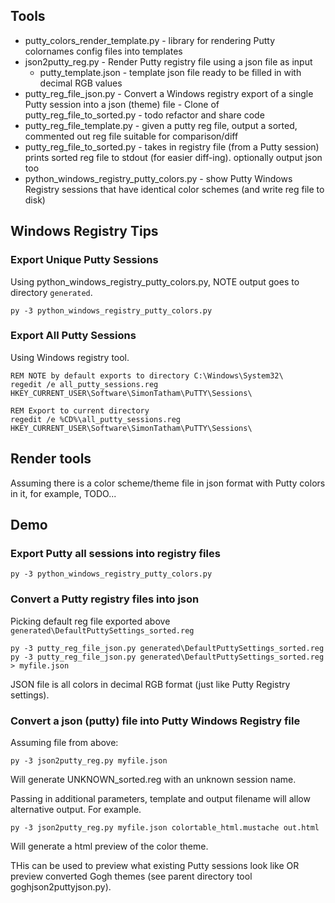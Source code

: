 
## Tools

  * putty_colors_render_template.py - library for rendering Putty colornames config files into templates
  * json2putty_reg.py - Render Putty registry file using a json file as input
      * putty_template.json - template json file ready to be filled in with decimal RGB values
  * putty_reg_file_json.py - Convert a Windows registry export of a single Putty session into a json (theme) file - Clone of putty_reg_file_to_sorted.py - todo refactor and share code
  * putty_reg_file_template.py - given a putty reg file, output a sorted, commented out reg file suitable for comparison/diff
  * putty_reg_file_to_sorted.py - takes in registry file (from a Putty session) prints sorted reg file to stdout (for easier diff-ing). optionally output json too
  * python_windows_registry_putty_colors.py - show Putty Windows Registry sessions that have identical color schemes (and write reg file to disk)

## Windows Registry Tips

### Export Unique Putty Sessions

Using python_windows_registry_putty_colors.py, NOTE output goes to directory `generated`.

    py -3 python_windows_registry_putty_colors.py


### Export All Putty Sessions

Using Windows registry tool.

    REM NOTE by default exports to directory C:\Windows\System32\
    regedit /e all_putty_sessions.reg HKEY_CURRENT_USER\Software\SimonTatham\PuTTY\Sessions\

    REM Export to current directory
    regedit /e %CD%\all_putty_sessions.reg HKEY_CURRENT_USER\Software\SimonTatham\PuTTY\Sessions\

## Render tools

Assuming there is a color scheme/theme file in json format with Putty colors in it, for example, TODO...


## Demo

### Export Putty all sessions into registry files

    py -3 python_windows_registry_putty_colors.py

### Convert a Putty registry files into json

Picking default reg file exported above `generated\DefaultPuttySettings_sorted.reg`

    py -3 putty_reg_file_json.py generated\DefaultPuttySettings_sorted.reg
    py -3 putty_reg_file_json.py generated\DefaultPuttySettings_sorted.reg > myfile.json

JSON file is all colors in decimal RGB format (just like Putty Registry settings).

### Convert a json (putty) file into Putty Windows Registry file

Assuming file from above:

    py -3 json2putty_reg.py myfile.json

Will generate UNKNOWN_sorted.reg with an unknown session name.

Passing in additional parameters, template and output filename will allow alternative output.
For example.

    py -3 json2putty_reg.py myfile.json colortable_html.mustache out.html

Will generate a html preview of the color theme.

THis can be used to preview what existing Putty sessions look like OR preview converted Gogh themes (see parent directory tool goghjson2puttyjson.py).
